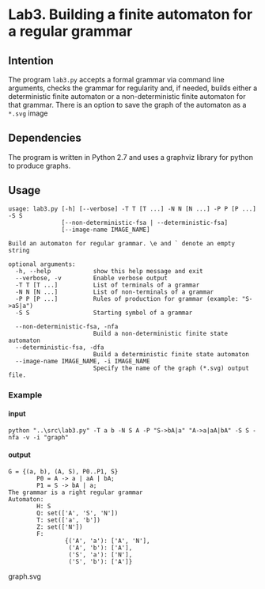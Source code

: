 # Lab3. Building a finite automaton for a regular grammar
## Intention
The program `lab3.py` accepts a formal grammar via command line arguments,
checks the grammar for regularity and, if needed, builds either a
deterministic finite automaton or a 
non-deterministic finite automaton for that grammar. There is an option to 
save the graph of the automaton as a `*.svg` image

## Dependencies
The program is written in Python 2.7 and uses a graphviz library for python 
to produce graphs.

## Usage
```
usage: lab3.py [-h] [--verbose] -T T [T ...] -N N [N ...] -P P [P ...] -S S
               [--non-deterministic-fsa | --deterministic-fsa]
               [--image-name IMAGE_NAME]

Build an automaton for regular grammar. \e and ` denote an empty string

optional arguments:
  -h, --help            show this help message and exit
  --verbose, -v         Enable verbose output
  -T T [T ...]          List of terminals of a grammar
  -N N [N ...]          List of non-terminals of a grammar
  -P P [P ...]          Rules of production for grammar (example: "S->aS|a")
  -S S                  Starting symbol of a grammar

  --non-deterministic-fsa, -nfa
                        Build a non-deterministic finite state automaton
  --deterministic-fsa, -dfa
                        Build a deterministic finite state automaton
  --image-name IMAGE_NAME, -i IMAGE_NAME
                        Specify the name of the graph (*.svg) output file.
```
### Example
#### input
`python "..\src\lab3.py" -T a b -N S A -P "S->bA|a" "A->a|aA|bA" -S S -nfa -v -i "graph"`

#### output
```
G = {(a, b), (A, S), P0..P1, S}
        P0 = A -> a | aA | bA;
        P1 = S -> bA | a;
The grammar is a right regular grammar
Automaton:
        H: S
        Q: set(['A', 'S', 'N'])
        T: set(['a', 'b'])
        Z: set(['N'])
        F:
                {('A', 'a'): ['A', 'N'],
                 ('A', 'b'): ['A'],
                 ('S', 'a'): ['N'],
                 ('S', 'b'): ['A']}
```
graph.svg
